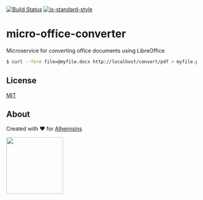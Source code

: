 [![Build Status](https://travis-ci.com/Alheimsins/micro-office-converter.svg?branch=master)](https://travis-ci.com/Alheimsins/micro-office-converter)
[![js-standard-style](https://img.shields.io/badge/code%20style-standard-brightgreen.svg?style=flat)](https://github.com/feross/standard)

# micro-office-converter

Microservice for converting office documents using LibreOffice

```bash
$ curl --form file=@myfile.docx http://localhost/convert/pdf > myfile.pdf
```

## License

[MIT](LICENSE)

## About

Created with ❤ for [Alheimsins](https://alheimsins.net)

<img src="https://image.ibb.co/dPH08G/logo_black.png" height="150px" width="150px" />